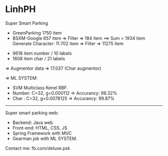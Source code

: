# LinhPH
Super Smart Parking


- GreenParking 1750 item
- BSXM-Google 657 item => Filter => 184 item
==> Sum = 1934 item
Generate Character: 11.702 item => Filter => 11275 item
+ 9618 item number / 10 labels
+ 1608 item char / 21 labels

=> Augmentor data => 17.037 (Char augmentor)

=> ML SYSTEM:
+ SVM Multiclass Kenel RBF.
+ Number: C=32, g=0.000112  => Accurancy: 98.32%
+ Char  : C=32, g=0.0078125 => Accurancy: 99.87%

------------------------------------------------
Super smart parking web:
- Backend: Java web
- Front-end: HTML, CSS, JS
- Spring Framework with MVC
- Gearman job with ML SYSTEM.


Contact me: fb.com/deluxe.psk
